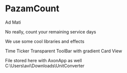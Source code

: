 # PazamCount

Ad Mati 

No really, count your remaining service days

We use some cool libraries and effects 

Time Ticker
Transparent ToolBar with gradient 
Card View


File stored here with AxonApp as well
C:\Users\avi\Downloads\UnitConverter
